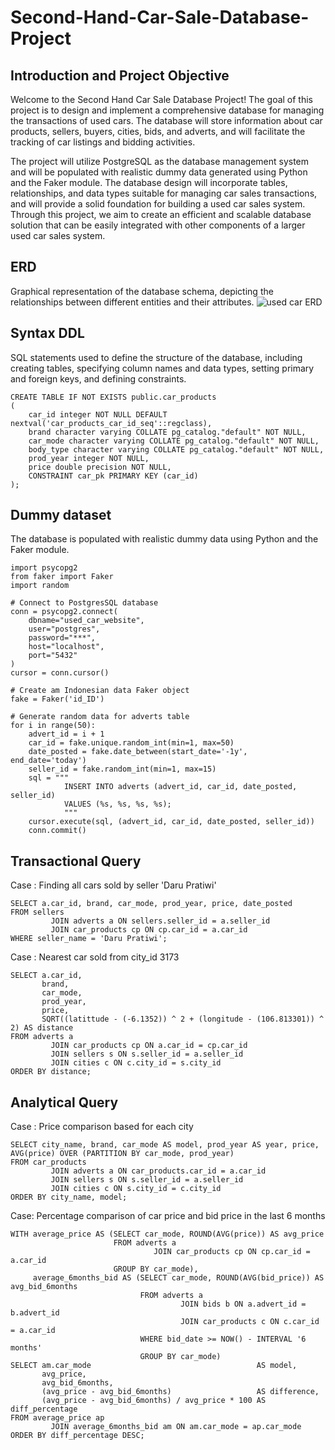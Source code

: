 # Second-Hand-Car-Sale-Database-Project

## Introduction and Project Objective
Welcome to the Second Hand Car Sale Database Project! The goal of this project is to design and implement a comprehensive database for managing the transactions of used cars. The database will store information about car products, sellers, buyers, cities, bids, and adverts, and will facilitate the tracking of car listings and bidding activities. 

The project will utilize PostgreSQL as the database management system and will be populated with realistic dummy data generated using Python and the Faker module. The database design will incorporate tables, relationships, and data types suitable for managing car sales transactions, and will provide a solid foundation for building a used car sales system. Through this project, we aim to create an efficient and scalable database solution that can be easily integrated with other components of a larger used car sales system.

## ERD
Graphical representation of the database schema, depicting the relationships between different entities and their attributes.
![used car ERD](https://user-images.githubusercontent.com/122255417/232669955-f6eb90aa-96e1-47e4-9ada-fe662dbf7e2a.png)

## Syntax DDL
SQL statements used to define the structure of the database, including creating tables, specifying column names and data types, setting primary and foreign keys, and defining constraints.
```
CREATE TABLE IF NOT EXISTS public.car_products
(
    car_id integer NOT NULL DEFAULT nextval('car_products_car_id_seq'::regclass),
    brand character varying COLLATE pg_catalog."default" NOT NULL,
    car_mode character varying COLLATE pg_catalog."default" NOT NULL,
    body_type character varying COLLATE pg_catalog."default" NOT NULL,
    prod_year integer NOT NULL,
    price double precision NOT NULL,
    CONSTRAINT car_pk PRIMARY KEY (car_id)
);
```

## Dummy dataset
The database is populated with realistic dummy data using Python and the Faker module. 
```
import psycopg2
from faker import Faker
import random
 
# Connect to PostgresSQL database
conn = psycopg2.connect(
    dbname="used_car_website",
    user="postgres",
    password="***",
    host="localhost",
    port="5432"
)
cursor = conn.cursor()

# Create am Indonesian data Faker object
fake = Faker('id_ID')

# Generate random data for adverts table
for i in range(50):  
    advert_id = i + 1  
    car_id = fake.unique.random_int(min=1, max=50)  
    date_posted = fake.date_between(start_date='-1y', end_date='today')
    seller_id = fake.random_int(min=1, max=15)  
    sql = """
            INSERT INTO adverts (advert_id, car_id, date_posted, seller_id)
            VALUES (%s, %s, %s, %s);
            """
    cursor.execute(sql, (advert_id, car_id, date_posted, seller_id))
    conn.commit()
```

## Transactional Query
Case : Finding all cars sold by seller 'Daru Pratiwi'
```
SELECT a.car_id, brand, car_mode, prod_year, price, date_posted
FROM sellers
         JOIN adverts a ON sellers.seller_id = a.seller_id
         JOIN car_products cp ON cp.car_id = a.car_id
WHERE seller_name = 'Daru Pratiwi';
```


Case : Nearest car sold from city_id 3173
```
SELECT a.car_id,
       brand,
       car_mode,
       prod_year,
       price,
       SQRT((latittude - (-6.1352)) ^ 2 + (longitude - (106.813301)) ^ 2) AS distance
FROM adverts a
         JOIN car_products cp ON a.car_id = cp.car_id
         JOIN sellers s ON s.seller_id = a.seller_id
         JOIN cities c ON c.city_id = s.city_id
ORDER BY distance;
```

## Analytical Query
Case : Price comparison based for each city
```
SELECT city_name, brand, car_mode AS model, prod_year AS year, price, AVG(price) OVER (PARTITION BY car_mode, prod_year)
FROM car_products
         JOIN adverts a ON car_products.car_id = a.car_id
         JOIN sellers s ON s.seller_id = a.seller_id
         JOIN cities c ON s.city_id = c.city_id
ORDER BY city_name, model;
```

Case: Percentage comparison of car price and bid price in the last 6 months
```
WITH average_price AS (SELECT car_mode, ROUND(AVG(price)) AS avg_price
                       FROM adverts a
                                JOIN car_products cp ON cp.car_id = a.car_id
                       GROUP BY car_mode),
     average_6months_bid AS (SELECT car_mode, ROUND(AVG(bid_price)) AS avg_bid_6months
                             FROM adverts a
                                      JOIN bids b ON a.advert_id = b.advert_id
                                      JOIN car_products c ON c.car_id = a.car_id
                             WHERE bid_date >= NOW() - INTERVAL '6 months'
                             GROUP BY car_mode)
SELECT am.car_mode                                     AS model,
       avg_price,
       avg_bid_6months,
       (avg_price - avg_bid_6months)                   AS difference,
       (avg_price - avg_bid_6months) / avg_price * 100 AS diff_percentage
FROM average_price ap
         JOIN average_6months_bid am ON am.car_mode = ap.car_mode
ORDER BY diff_percentage DESC;
```
